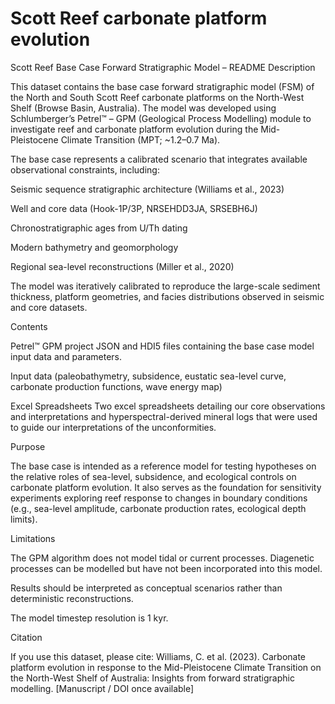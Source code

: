 # Scott Reef carbonate platform evolution

Scott Reef Base Case Forward Stratigraphic Model – README
Description

This dataset contains the base case forward stratigraphic model (FSM) of the North and South Scott Reef carbonate platforms on the North-West Shelf (Browse Basin, Australia). The model was developed using Schlumberger’s Petrel™ – GPM (Geological Process Modelling) module to investigate reef and carbonate platform evolution during the Mid-Pleistocene Climate Transition (MPT; ~1.2–0.7 Ma).

The base case represents a calibrated scenario that integrates available observational constraints, including:

Seismic sequence stratigraphic architecture (Williams et al., 2023)

Well and core data (Hook-1P/3P, NRSEHDD3JA, SRSEBH6J)

Chronostratigraphic ages from U/Th dating

Modern bathymetry and geomorphology

Regional sea-level reconstructions (Miller et al., 2020)

The model was iteratively calibrated to reproduce the large-scale sediment thickness, platform geometries, and facies distributions observed in seismic and core datasets.

Contents

Petrel™ GPM project JSON and HDI5 files containing the base case model input data and parameters.

Input data (paleobathymetry, subsidence, eustatic sea-level curve, carbonate production functions, wave energy map)

Excel Spreadsheets
Two excel spreadsheets detailing our core observations and interpretations and hyperspectral-derived mineral logs that were used to guide our interpretations of the unconformities.

Purpose

The base case is intended as a reference model for testing hypotheses on the relative roles of sea-level, subsidence, and ecological controls on carbonate platform evolution. It also serves as the foundation for sensitivity experiments exploring reef response to changes in boundary conditions (e.g., sea-level amplitude, carbonate production rates, ecological depth limits).

Limitations

The GPM algorithm does not model tidal or current processes. Diagenetic processes can be modelled but have not been incorporated into this model.

Results should be interpreted as conceptual scenarios rather than deterministic reconstructions.

The model timestep resolution  is 1 kyr. 

Citation

If you use this dataset, please cite:
Williams, C. et al. (2023). Carbonate platform evolution in response to the Mid-Pleistocene Climate Transition on the North-West Shelf of Australia: Insights from forward stratigraphic modelling. [Manuscript / DOI once available]
